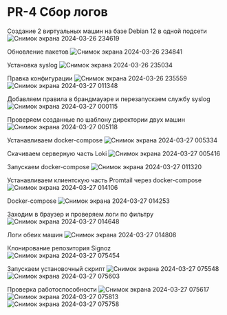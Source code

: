 # PR-4 Сбор логов 

Создание 2 виртуальных машин на базе Debian 12 в одной подсети
![Снимок экрана 2024-03-26 234619](https://github.com/aapalatkin/PR-4/assets/72595297/2a507107-3e74-441b-8b10-b7cbc83876ae)


Обновление пакетов
![Снимок экрана 2024-03-26 234841](https://github.com/aapalatkin/PR-4/assets/72595297/72494df5-f219-4c7f-a70d-bd5972f053c6)


Установка syslog
![Снимок экрана 2024-03-26 235034](https://github.com/aapalatkin/PR-4/assets/72595297/5c4b477e-3047-4445-a58d-96b07eeef6c4)


Правка конфигурации
![Снимок экрана 2024-03-26 235559](https://github.com/aapalatkin/PR-4/assets/72595297/f1f8de8a-d737-4972-a047-1df23171c0fb)
![Снимок экрана 2024-03-27 011348](https://github.com/aapalatkin/PR-4/assets/72595297/4912925e-40ac-488e-b517-e1a7f1dab4fc)


Добавляем правила в брандмауэре и перезапускаем службу syslog
![Снимок экрана 2024-03-27 000115](https://github.com/aapalatkin/PR-4/assets/72595297/8a299c2f-ea0e-4c5c-88f0-dff4d13f0290)


Проверяем созданные по шаблону директории двух машин
![Снимок экрана 2024-03-27 005118](https://github.com/aapalatkin/PR-4/assets/72595297/6a3d2b9f-0ecd-44c5-bbde-bc9f0709f581)


Устанавливаем docker-compose
![Снимок экрана 2024-03-27 005334](https://github.com/aapalatkin/PR-4/assets/72595297/93d95c92-75c5-4fd2-b726-e89279223d40)


Скачиваем серверную часть Loki
![Снимок экрана 2024-03-27 005416](https://github.com/aapalatkin/PR-4/assets/72595297/79c47bb7-a5a3-4798-9055-36c80f3f5bc6)


Запускаем docker-compose 
![Снимок экрана 2024-03-27 011320](https://github.com/aapalatkin/PR-4/assets/72595297/b38dc797-d593-4038-a4ef-c04e9b8f483f)


Устанавливаем клиентскую часть Promtail через docker-compose
![Снимок экрана 2024-03-27 014106](https://github.com/aapalatkin/PR-4/assets/72595297/3fa233de-7cf6-4719-a672-2f339dc8d618)



Docker-compose
![Снимок экрана 2024-03-27 014253](https://github.com/aapalatkin/PR-4/assets/72595297/087856dd-0f44-4d0f-b4a0-c1beba7cebc1)


Заходим в браузер и проверяем логи по фильтру
![Снимок экрана 2024-03-27 014648](https://github.com/aapalatkin/PR-4/assets/72595297/6d0498e2-397b-4ec0-b515-4032bb163dab)



Логи обеих машин
![Снимок экрана 2024-03-27 014808](https://github.com/aapalatkin/PR-4/assets/72595297/21b0113a-2b23-4419-926b-93bb055075d2)


Клонирование репозитория Signoz
![Снимок экрана 2024-03-27 075454](https://github.com/aapalatkin/PR-4/assets/72595297/a6ea8b29-7c49-4792-a91f-cfdcf464b2cf)


Запускаем установочный скрипт
![Снимок экрана 2024-03-27 075548](https://github.com/aapalatkin/PR-4/assets/72595297/1d4e5fc2-7912-4c15-b5b9-bfcab4c07093)
![Снимок экрана 2024-03-27 075603](https://github.com/aapalatkin/PR-4/assets/72595297/354f0c49-b419-4151-b6f9-aedbf98305ae)


Проверка работоспособности
![Снимок экрана 2024-03-27 075617](https://github.com/aapalatkin/PR-4/assets/72595297/e2d252d7-3a5a-493d-a5ca-6686f6c2be30)
![Снимок экрана 2024-03-27 075813](https://github.com/aapalatkin/PR-4/assets/72595297/9577265c-2d1b-4cb5-b198-e9f9a5befec8)
![Снимок экрана 2024-03-27 075758](https://github.com/aapalatkin/PR-4/assets/72595297/85f0cc3e-c46a-410b-89a4-9a2138688a2f)




